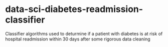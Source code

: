 # data-sci-diabetes-readmission-classifier
Classifier algorithms used to deturmine if a patient with diabetes is at risk of hospital readmission within 30 days after some rigorous data cleaning
